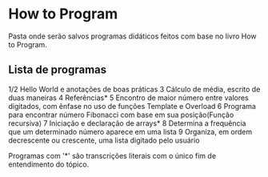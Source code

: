 # How to Program

Pasta onde serão salvos programas didáticos feitos com base no livro How to Program.

## Lista de programas

1/2 Hello World e anotações de boas práticas
3 Cálculo de média, escrito de duas maneiras
4 Referências*
5 Encontro de maior número entre valores digitados, com ênfase no uso de funções Template e Overload
6 Programa para encontrar número Fibonacci com base em sua posição(Função recursiva)
7 Iniciação e declaração de arrays*
8 Determina a frequência que um determinado número aparece em uma lista
9 Organiza, em ordem decrescente ou crescente, uma lista digitado pelo usuário

Programas com '*' são transcrições literais com o único fim de entendimento do tópico.
